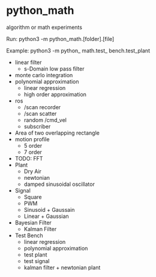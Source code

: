 # python_math
algorithm or math experiments

Run:
python3 -m python_math.[folder].[file]

Example:
python3 -m python_ math.test_ bench.test_plant

- linear filter  
  - s-Domain low pass filter  
- monte carlo integration  
- polynomial approximation  
  - linear regression  
  - high order approximation  
- ros  
  - /scan recorder  
  - /scan scatter  
  - random /cmd_vel  
  - subscriber  
- Area of two overlapping rectangle  
- motion profile  
  - 5 order  
  - 7 order  
- TODO: FFT  
- Plant  
  - Dry Air  
  - newtonian  
  - damped sinusoidal oscillator  
- Signal
  - Square  
  - PWM
  - Sinusoid + Gaussain  
  - Linear + Gaussian  
- Bayesian Filter  
  - Kalman Filter  
- Test Bench  
  - linear regression
  - polynomial approximation
  - test plant
  - test signal
  - kalman filter + newtonian plant
